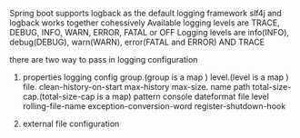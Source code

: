 Spring boot supports logback as the default logging framework
slf4j and logback works together cohessively
Available logging levels are TRACE, DEBUG, INFO, WARN, ERROR, FATAL or OFF 
Logging levels are info(INFO), debug(DEBUG), warn(WARN), error(FATAL and ERROR) AND TRACE

there are two way to pass in logging configuration
1. properties
	logging
		config
		group.(group is a map )
		level.(level is a map )
		file.
			clean-history-on-start
			max-history
			max-size.
			name
			path
			total-size-cap.(total-size-cap is a map)
		pattern
			console
			dateformat
			file
			level
			rolling-file-name
		exception-conversion-word
		register-shutdown-hook
		
			
2. external file configuration